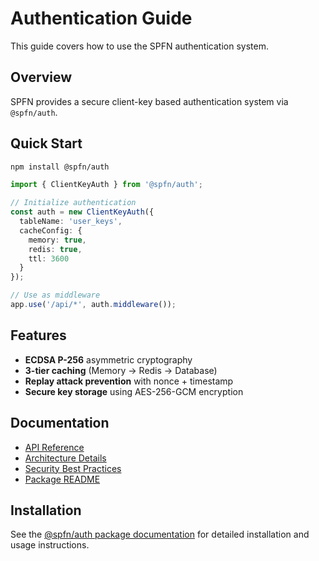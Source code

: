 # Authentication Guide

This guide covers how to use the SPFN authentication system.

## Overview

SPFN provides a secure client-key based authentication system via `@spfn/auth`.

## Quick Start

```bash
npm install @spfn/auth
```

```typescript
import { ClientKeyAuth } from '@spfn/auth';

// Initialize authentication
const auth = new ClientKeyAuth({
  tableName: 'user_keys',
  cacheConfig: {
    memory: true,
    redis: true,
    ttl: 3600
  }
});

// Use as middleware
app.use('/api/*', auth.middleware());
```

## Features

- **ECDSA P-256** asymmetric cryptography
- **3-tier caching** (Memory → Redis → Database)
- **Replay attack prevention** with nonce + timestamp
- **Secure key storage** using AES-256-GCM encryption

## Documentation

- [API Reference](../api/auth.md)
- [Architecture Details](../advanced/auth-architecture.md)
- [Security Best Practices](../advanced/auth-security.md)
- [Package README](../../packages/auth/README.md)

## Installation

See the [@spfn/auth package documentation](../../packages/auth/README.md) for detailed installation and usage instructions.